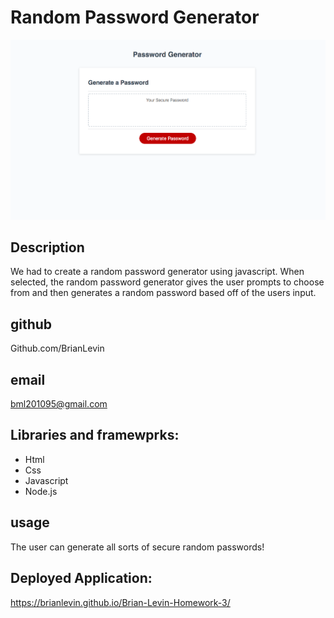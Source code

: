
 # Random Password Generator
 ![](images/randomPasswordImage.png) 

 ## Description
 We had to create a random password generator using javascript. When selected, the random password generator gives the user prompts to choose from and then generates a random password based off of the users input.


## github
Github.com/BrianLevin

## email
bml201095@gmail.com

## Libraries and framewprks:

- Html
 - Css
 - Javascript
 - Node.js

## usage

The user can generate all sorts of secure random passwords!

## Deployed Application:

https://brianlevin.github.io/Brian-Levin-Homework-3/

 
 
